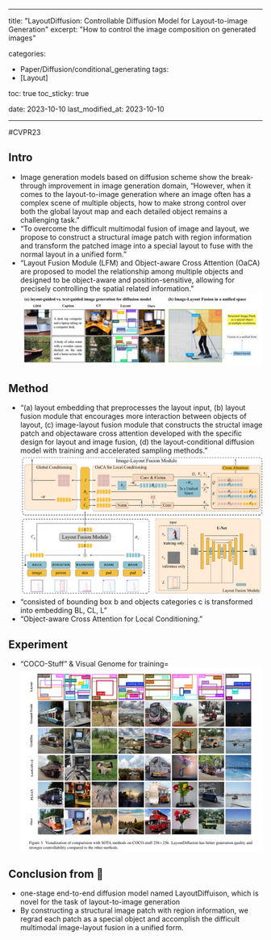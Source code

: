 
---
title:  "LayoutDiffusion: Controllable Diffusion Model for Layout-to-image Generation"
excerpt: "How to control the image composition on generated images"

categories:
  - Paper/Diffusion/conditional_generating
tags:
  - [Layout]

toc: true
toc_sticky: true
 
date: 2023-10-10 
last_modified_at: 2023-10-10

---
#CVPR23 

## Intro
- Image generation models based on diffusion scheme show the break-through improvement in image generation domain, “However, when it comes to the layout-to-image generation where an image often has a complex scene of multiple objects, how to make strong control over both the global layout map and each detailed object remains a challenging task.”
- “To overcome the difficult multimodal fusion of image and layout, we propose to construct a structural image patch with region information and transform the patched image into a special layout to fuse with the normal layout in a unified form.”
- “Layout Fusion Module (LFM) and Object-aware Cross Attention (OaCA) are proposed to model the relationship among multiple objects and designed to be object-aware and position-sensitive, allowing for precisely controlling the spatial related information.”
![](../source/Pasted%20image%2020231013221607.png)
## Method
- “(a) layout embedding that preprocesses the layout input, (b) layout fusion module that encourages more interaction between objects of layout, (c) image-layout fusion module that constructs the structal image patch and objectaware cross attention developed with the specific design for layout and image fusion, (d) the layout-conditional diffusion model with training and accelerated sampling methods.”![](../source/Pasted%20image%2020231013221746.png)
- “consisted of bounding box b and objects categories c is transformed into embedding BL, CL, L”
- “Object-aware Cross Attention for Local Conditioning.”



## Experiment
- “COCO-Stuff” & Visual Genome for training=
![](../source/스크린샷%202023-10-13%20오후%2010.19.25.png)
## Conclusion from 🦖
- one-stage end-to-end diffusion model named LayoutDiffuison, which is novel for the task of layout-to-image generation
- By constructing a structural image patch with region information, we regrad each patch as a special object and accomplish the difficult multimodal image-layout fusion in a unified form.